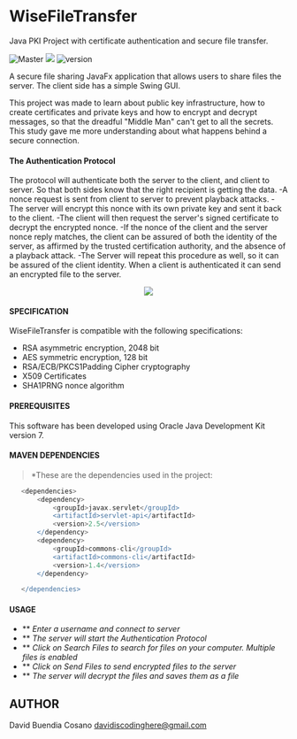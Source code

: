 # WiseFileTransfer
Java PKI Project with certificate authentication and secure file transfer.

![Master](https://github.com/ipphone/core/workflows/Master/badge.svg)
<img src="https://img.shields.io/badge/Java-build%20with%20Java-blue"/>
![version](https://img.shields.io/badge/version-0.0.3-blue)    

A secure file sharing JavaFx application that allows users to share files the server.
The client side has a simple Swing GUI.

This project was made to learn about public key infrastructure, how to create certificates and private keys and how
to encrypt and decrypt messages, so that the dreadful "Middle Man" can't get to all the secrets.
This study gave me more understanding about what happens behind a secure connection. 

#### The Authentication Protocol
The protocol will authenticate both the server to the client, and client to server.
So that both sides know that the right recipient is getting the data.
-A nonce request is sent from client to server to prevent playback attacks. 
-The server will encrypt this nonce with its own private key and sent it back to the client.
-The client will then request the server's signed certificate to decrypt the encrypted nonce.
-If the nonce of the client and the server nonce reply matches, the client can be assured of both the identity of the server, 
as affirmed by the trusted certification authority, and the absence of a playback attack.
-The Server will repeat this procedure as well, so it can be assured of the client identity.
When a client is authenticated it can send an encrypted file to the server.

<p align="center">
<img src="https://raw.githubusercontent.com/imny94/CSE-Programming-Assignments/master/CSE-Programming-Assignment-2/APFigure.001.jpeg"/>
</p>

#### SPECIFICATION

WiseFileTransfer is compatible with the following specifications:
 - RSA asymmetric encryption, 2048 bit
 - AES symmetric encryption, 128 bit
 - RSA/ECB/PKCS1Padding Cipher cryptography
 - X509 Certificates
 - SHA1PRNG nonce algorithm

#### PREREQUISITES

This software has been developed using Oracle Java Development Kit
version 7.

#### MAVEN DEPENDENCIES


 > *These are the dependencies used in the project:
 ```groovy
    <dependencies>
        <dependency>
            <groupId>javax.servlet</groupId>
            <artifactId>servlet-api</artifactId>
            <version>2.5</version>
        </dependency>
        <dependency>
            <groupId>commons-cli</groupId>
            <artifactId>commons-cli</artifactId>
            <version>1.4</version>
        </dependency>

    </dependencies>
```


#### USAGE

- ** _Enter a username and connect to server_
- ** _The server will start the Authentication Protocol_
- ** _Click on Search Files to search for files on your computer. Multiple files is enabled_
- ** _Click on Send Files to send encrypted files to the server_
- ** _The server will decrypt the files and saves them as a file_




## AUTHOR

David Buendia Cosano davidiscodinghere@gmail.com
